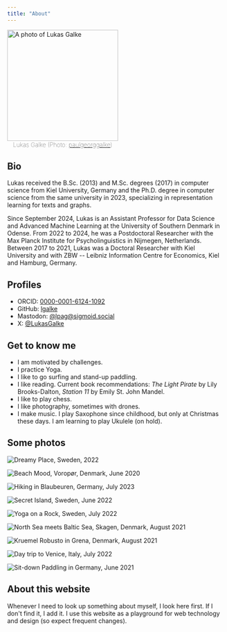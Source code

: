 ```yaml
---
title: "About"
---
```


 <figure style="display: inline-block; margin: 0; max-width: 256px">
<img src="assets/images/2024-08-LGalke-sw-sq-max-full-neutral.jpeg" alt="A photo of Lukas Galke" style="width: 256px; height: 256px; object-fit: cover;"/>
<figcaption style="text-align: center; font-weight: 100;">Lukas Galke (Photo: <a href="https://www.instagram.com/paulgeorggalke/">paulgeorggalke</a>)</figcaption>
</figure>


## Bio

Lukas received the B.Sc. (2013) and M.Sc. degrees (2017) in computer science from Kiel University, Germany and the Ph.D. degree in computer science from the same university in 2023, specializing in representation learning for texts and graphs. 

Since September 2024, Lukas is an Assistant Professor for Data Science and Advanced Machine Learning at the University of Southern Denmark in Odense.
From 2022 to 2024, he was a Postdoctoral Researcher
with the Max Planck Institute for Psycholinguistics in Nijmegen, Netherlands.
Between 2017 to 2021, Lukas was a Doctoral Researcher with Kiel University and with 
ZBW -- Leibniz Information Centre for Economics, Kiel and Hamburg, Germany.  

## Profiles

- ORCID: [0000-0001-6124-1092](https://orcid.org/0000-0001-6124-1092)
- GitHub: [lgalke](https://github.com/lgalke)
- Mastodon: [@lpag@sigmoid.social](https://sigmoid.social/@lpag)
- X: [@LukasGalke](https://x.com/LukasGalke)

## Get to know me

- I am motivated by challenges.
- I practice Yoga.
- I like to go surfing and stand-up paddling.
- I like reading.  Current book recommendations: *The Light Pirate* by Lily Brooks-Dalton, *Station 11* by Emily St. John Mandel.
- I like to play chess. 
- I like photography, sometimes with drones.
- I make music. I play Saxophone since childhood, but only at Christmas these days. I am learning to play Ukulele (on hold).

## Some photos

![Dreamy Place, Sweden, 2022](assets/images/DC71A997-35F8-476D-BB97-D94680B51897.jpeg)

![Beach Mood, Voropør, Denmark, June 2020](assets/images/2020-07-Denmark-beach-mood-Voropor.jpeg)

![Hiking in Blaubeuren, Germany, July 2023](assets/images/2023-07-Germany_hiking-in-Blaubeuren.jpeg)

![Secret Island, Sweden, June 2022](assets/images/2022-06-Sweden_secret-island_Spatz-1_LG.jpg)

![Yoga on a Rock, Sweden, July 2022](assets/images/2022-07-Sweden_yoga-on-a-rock_Spatz-1_LG.jpg)

![North Sea meets Baltic Sea, Skagen, Denmark, August 2021](assets/images/2021-08-Denmark_North-Sea-meets-Baltic-Sea_LG.jpeg)

![Kruemel Robusto in Grena, Denmark, August 2021](assets/images/2021-08-Denmark-Grena_Kruemel-Robusto_LG.jpeg)

![Day trip to Venice, Italy, July 2022](assets/images/2022-07-Italy_day-trip-to-Venice_LG.jpeg)

![Sit-down Paddling in Germany, June 2021](assets/images/2021-06-Germany-SUP.jpeg)


## About this website 

Whenever I need to look up something about myself, I look here first.  If I don't find it, I add it. I use this website as a playground
for web technology and design (so expect frequent changes).

